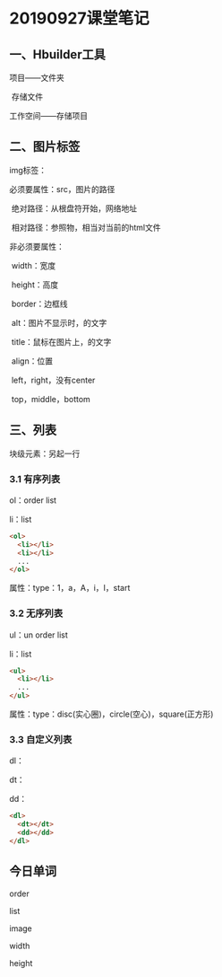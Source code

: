 # 20190927课堂笔记

## 一、Hbuilder工具

项目——文件夹

​	存储文件

工作空间——存储项目



## 二、图片标签

img标签：

必须要属性：src，图片的路径

​	绝对路径：从根盘符开始，网络地址

​	相对路径：参照物，相当对当前的html文件

非必须要属性：

​	width：宽度

​	height：高度

​	border：边框线

​	alt：图片不显示时，的文字

​	title：鼠标在图片上，的文字

​	align：位置

​		left，right，没有center

​		top，middle，bottom



## 三、列表

块级元素：另起一行

### 3.1 有序列表

ol：order list

li：list

```html
<ol>
  <li></li>
  <li></li>
  ...
</ol>
```

属性：type：1，a，A，i，I，start



### 3.2 无序列表

ul：un order list

li：list

```html
<ul>
  <li></li>
  ...
</ul>
```

属性：type：disc(实心圈)，circle(空心)，square(正方形)



### 3.3 自定义列表

dl：

dt：

dd：

```html
<dl>
  <dt></dt>
  <dd></dd>
</dl>
```







## 今日单词

order

list

image

width

height

